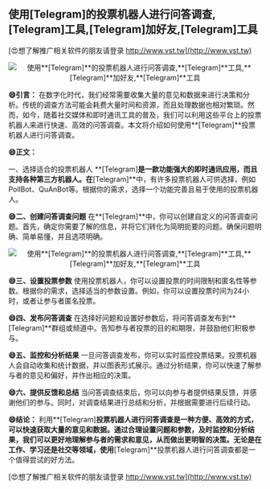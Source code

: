 ## **使用**[Telegram]**的投票机器人进行问答调查,**[Telegram]**工具,**[Telegram]**加好友,**[Telegram]**工具**

[😍想了解推广相关软件的朋友请登录 http://www.vst.tw](http://www.vst.tw)

 <center><img src="https://vst.tw/MP4/tuiguang/png/7.png" alt="使用**[Telegram]**的投票机器人进行问答调查,**[Telegram]**工具,**[Telegram]**加好友,**[Telegram]**工具"></center>

**😄引言：**
在数字化时代，我们经常需要收集大量的意见和数据来进行决策和分析。传统的调查方法可能会耗费大量时间和资源，而且处理数据也相对繁琐。然而，如今，随着社交媒体和即时通讯工具的普及，我们可以利用这些平台上的投票机器人来进行快速、高效的问答调查。本文将介绍如何使用**[Telegram]**投票机器人进行问答调查。

**😄正文：**

一、选择适合的投票机器人
**[Telegram]**是一款功能强大的即时通讯应用，而且支持各种第三方机器人。在**[Telegram]**中，有许多投票机器人可供选择，例如PollBot、QuAnBot等。根据你的需求，选择一个功能完善且易于使用的投票机器人。

**😄二、创建问答调查问题**
在**[Telegram]**中，你可以创建自定义的问答调查问题。首先，确定你需要了解的信息，并将它们转化为简明扼要的问题。确保问题明确、简单易懂，并且选项明确。

 <center><img src="https://vst.tw/MP4/tuiguang/png/3.png" alt="使用**[Telegram]**的投票机器人进行问答调查,**[Telegram]**工具,**[Telegram]**加好友,**[Telegram]**工具"></center>

**😄三、设置投票参数**
使用投票机器人，你可以设置投票的时间限制和匿名性等参数。根据你的需求，选择适当的参数设置。例如，你可以设置投票时间为24小时，或者让参与者匿名投票。

**😄四、发布问答调查**
在选择好问题和设置好参数后，将问答调查发布到**[Telegram]**群组或频道中。告知参与者投票的目的和期限，并鼓励他们积极参与。

**😄五、监控和分析结果**
一旦问答调查发布，你可以实时监控投票结果。投票机器人会自动收集和统计数据，并以图表形式展示。通过分析结果，你可以快速了解参与者的意见和偏好，并作出相应的决策。

**😄六、提供反馈和总结**
当问答调查结束后，你可以向参与者提供结果反馈，并感谢他们的参与。同时，对调查结果进行总结和分析，并根据需要进行后续行动。

**😄结论：**
利用**[Telegram]**投票机器人进行问答调查是一种方便、高效的方式，可以快速获取大量的意见和数据。通过合理设置问题和参数，及时监控和分析结果，我们可以更好地理解参与者的需求和意见，从而做出更明智的决策。无论是在工作、学习还是社交等领域，使用**[Telegram]**投票机器人进行问答调查都是一个值得尝试的好方法。

[😍想了解推广相关软件的朋友请登录 http://www.vst.tw](http://www.vst.tw)



